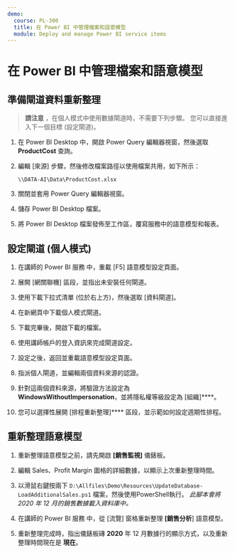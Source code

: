 ```yaml
---
demo:
  course: PL-300
  title: 在 Power BI 中管理檔案和語意模型
  module: Deploy and manage Power BI service items
---
```

# 在 Power BI 中管理檔案和語意模型

## 準備閘道資料重新整理

> **請注意** ，在個人模式中使用數據閘道時，不需要下列步驟。 您可以直接進入下一個目標 (設定閘道)。

1. 在 Power BI Desktop 中，開啟 Power Query 編輯器視窗，然後選取 **ProductCost** 查詢。

1. 編輯 [來源] 步驟，然後修改檔案路徑以使用檔案共用，如下所示：

    `\\DATA-AI\Data\ProductCost.xlsx`

1. 關閉並套用 Power Query 編輯器視窗。

1. 儲存 Power BI Desktop 檔案。

1. 將 Power BI Desktop 檔案發佈至工作區，覆寫服務中的語意模型和報表。

## 設定閘道 (個人模式)

1. 在講師的 Power BI 服務 中，重載 [F5] 語意模型設定頁面。

1. 展開 [網關聯機] 區段，並指出未安裝任何閘道。

1. 使用下載下拉式清單 (位於右上方)，然後選取 [資料閘道]。

1. 在新網頁中下載個人模式閘道。

1. 下載完畢後，開啟下載的檔案。

1. 使用講師帳戶的登入資訊來完成閘道設定。

1. 設定之後，返回並重載語意模型設定頁面。

1. 指派個人閘道，並編輯兩個資料來源的認證。

1. 針對這兩個資料來源，將驗證方法設定為 **WindowsWithoutImpersonation**，並將隱私權等級設定為 [組織]****。

1. 您可以選擇性展開 [排程重新整理]**** 區段，並示範如何設定週期性排程。

## 重新整理語意模型

1. 重新整理語意模型之前，請先開啟 **[銷售監視]** 儀錶板。

1. 編輯 Sales、Profit Margin 圖格的詳細數據，以顯示上次重新整理時間。

1. 以滑鼠右鍵按兩下 `D:\Allfiles\Demo\Resources\UpdateDatabase-LoadAdditionalSales.ps1` 檔案，然後使用PowerShell執行。 *此腳本會將 2020 年 12 月的銷售數據載入資料庫中。*

1. 在講師的 Power BI 服務 中，從 [流覽] 窗格重新整理 **[銷售分析**] 語意模型。

1. 重新整理完成時，指出儀錶板磚 **2020** 年 12 月數據行的顯示方式，以及重新整理時間現在是 **現在**。
